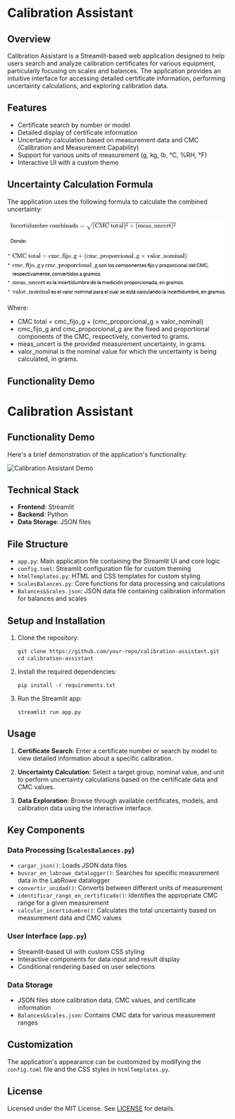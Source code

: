 # Calibration Assistant

## Overview

Calibration Assistant is a Streamlit-based web application designed to help users search and analyze calibration certificates for various equipment, particularly focusing on scales and balances. The application provides an intuitive interface for accessing detailed certificate information, performing uncertainty calculations, and exploring calibration data.

## Features

- Certificate search by number or model
- Detailed display of certificate information
- Uncertainty calculation based on measurement data and CMC (Calibration and Measurement Capability)
- Support for various units of measurement (g, kg, lb, °C, %RH, °F)
- Interactive UI with a custom theme

## Uncertainty Calculation Formula

The application uses the following formula to calculate the combined uncertainty:

![Uncertainty Calculation Formula](images/Formula.png)

Where:
- CMC total = cmc_fijo_g + (cmc_proporcional_g × valor_nominal)
- cmc_fijo_g and cmc_proporcional_g are the fixed and proportional components of the CMC, respectively, converted to grams.
- meas_uncert is the provided measurement uncertainty, in grams.
- valor_nominal is the nominal value for which the uncertainty is being calculated, in grams.

## Functionality Demo

# Calibration Assistant

## Functionality Demo

Here's a brief demonstration of the application's functionality:

![Calibration Assistant Demo](https://raw.githubusercontent.com/yourusername/calibration-assistant/main/images/function.gif)

## Technical Stack

- **Frontend**: Streamlit
- **Backend**: Python
- **Data Storage**: JSON files

## File Structure

- `app.py`: Main application file containing the Streamlit UI and core logic
- `config.toml`: Streamlit configuration file for custom theming
- `htmlTemplates.py`: HTML and CSS templates for custom styling
- `ScalesBalances.py`: Core functions for data processing and calculations
- `Balances&Scales.json`: JSON data file containing calibration information for balances and scales

## Setup and Installation

1. Clone the repository:
   ```
   git clone https://github.com/your-repo/calibration-assistant.git
   cd calibration-assistant
   ```

2. Install the required dependencies:
   ```
   pip install -r requirements.txt
   ```

3. Run the Streamlit app:
   ```
   streamlit run app.py
   ```

## Usage

1. **Certificate Search**: Enter a certificate number or search by model to view detailed information about a specific calibration.

2. **Uncertainty Calculation**: Select a target group, nominal value, and unit to perform uncertainty calculations based on the certificate data and CMC values.

3. **Data Exploration**: Browse through available certificates, models, and calibration data using the interactive interface.

## Key Components

### Data Processing (`ScalesBalances.py`)

- `cargar_json()`: Loads JSON data files
- `buscar_en_labrowe_datalogger()`: Searches for specific measurement data in the LabRowe datalogger
- `convertir_unidad()`: Converts between different units of measurement
- `identificar_rango_en_certificado()`: Identifies the appropriate CMC range for a given measurement
- `calcular_incertidumbre()`: Calculates the total uncertainty based on measurement data and CMC values

### User Interface (`app.py`)

- Streamlit-based UI with custom CSS styling
- Interactive components for data input and result display
- Conditional rendering based on user selections

### Data Storage

- JSON files store calibration data, CMC values, and certificate information
- `Balances&Scales.json`: Contains CMC data for various measurement ranges

## Customization

The application's appearance can be customized by modifying the `config.toml` file and the CSS styles in `htmlTemplates.py`.

## License

Licensed under the MIT License. See [LICENSE](LICENSE) for details.


